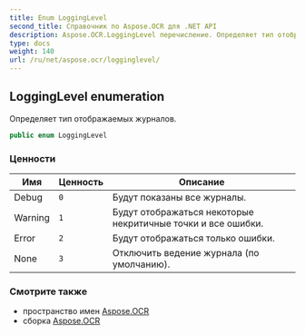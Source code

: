 ```yaml
---
title: Enum LoggingLevel
second_title: Справочник по Aspose.OCR для .NET API
description: Aspose.OCR.LoggingLevel перечисление. Определяет тип отображаемых журналов.
type: docs
weight: 140
url: /ru/net/aspose.ocr/logginglevel/
---
```

## LoggingLevel enumeration

Определяет тип отображаемых журналов.

```csharp
public enum LoggingLevel
```

### Ценности

| Имя | Ценность | Описание |
| --- | --- | --- |
| Debug | `0` | Будут показаны все журналы. |
| Warning | `1` | Будут отображаться некоторые некритичные точки и все ошибки. |
| Error | `2` | Будут отображаться только ошибки. |
| None | `3` | Отключить ведение журнала (по умолчанию). |

### Смотрите также

* пространство имен [Aspose.OCR](../../aspose.ocr/)
* сборка [Aspose.OCR](../../)


